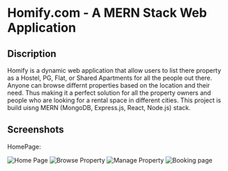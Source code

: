 # Homify.com  - A MERN Stack Web Application

<h2>Discription</h2>
<p>Homify is a dynamic web application that allow users to list there property as a Hostel, PG, Flat, or Shared Apartments for all the people out there. Anyone can browse differnt properties based on the location and their need. Thus making it a perfect solution for all the property owners and people who are looking for a rental space in different cities. This project is build uisng MERN (MongoDB, Express.js, React, Node.js) stack. 
</p> 

<h2>Screenshots</h2>
HomePage: 

![Home Page](https://github.com/Ayush-Maurya-19/Homify-Mini-Project/assets/138859591/b0ee4de0-e06f-46e5-a3a2-c28f815d1139)
![Browse Property](https://github.com/Ayush-Maurya-19/Homify-Mini-Project/assets/138859591/6b97a5c2-1960-408a-bdab-ece17b6dbc24)
![Manage Property](https://github.com/Ayush-Maurya-19/Homify-Mini-Project/assets/138859591/6fd00e9b-8c27-4eb7-8ece-6d4d280d00ed)
![Booking page](https://github.com/Ayush-Maurya-19/Homify-Mini-Project/assets/138859591/8aa345c1-196f-4a70-ab96-9f4430c7f33e)
